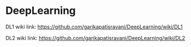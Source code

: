 # DeepLearning

DL1 wiki link: https://github.com/garikapatisravani/DeepLearning/wiki/DL1

DL2 wiki link: https://github.com/garikapatisravani/DeepLearning/wiki/DL2
